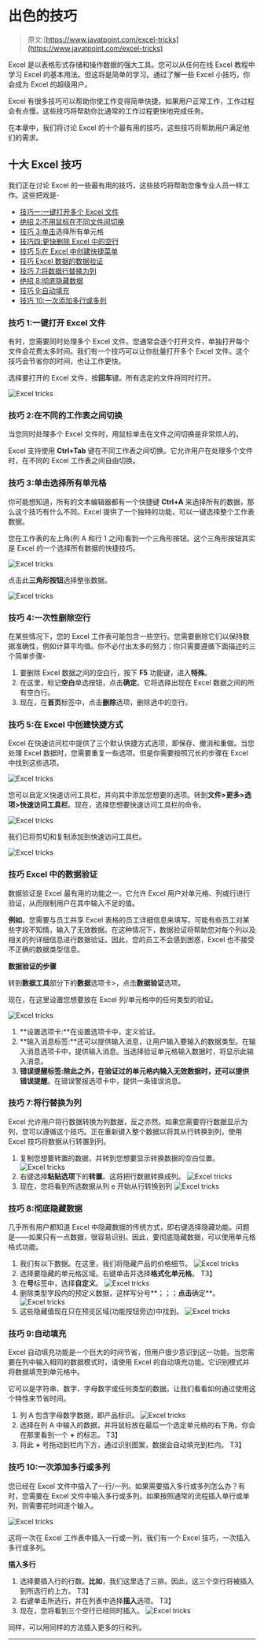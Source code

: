 # 出色的技巧

> 原文:[https://www.javatpoint.com/excel-tricks](https://www.javatpoint.com/excel-tricks)

Excel 是以表格形式存储和操作数据的强大工具。您可以从任何在线 Excel 教程中学习 Excel 的基本用法。但这将是简单的学习。通过了解一些 Excel 小技巧，你会成为 Excel 的超级用户。

Excel 有很多技巧可以帮助你使工作变得简单快捷。如果用户正常工作，工作过程会有点慢。这些技巧将帮助你比通常的工作过程更快地完成任务。

在本章中，我们将讨论 Excel 的十个最有用的技巧，这些技巧将帮助用户满足他们的需求。

## 十大 Excel 技巧

我们正在讨论 Excel 的一些最有用的技巧，这些技巧将帮助您像专业人员一样工作。这些把戏是-

*   [技巧一:一键打开多个 Excel 文件](#Trick1)
*   [绝招 2:不用鼠标在不同文件间切换](#Trick2)
*   [技巧 3:单击](#Trick3)选择所有单元格
*   [技巧四:更快删除 Excel 中的空行](#Trick4)
*   [技巧 5:在 Excel 中创建快捷菜单](#Trick5)
*   [技巧 Excel 数据的数据验证](#Trick6)
*   [技巧 7:将数据行替换为列](#Trick7)
*   [绝招 8:彻底隐藏数据](#Trick8)
*   [技巧 9:自动填充](#Trick9)
*   [技巧 10:一次添加多行或多列](#Trick10)

### 技巧 1:一键打开 Excel 文件

有时，您需要同时处理多个 Excel 文件。您通常会逐个打开文件，单独打开每个文件会花费太多时间。我们有一个技巧可以让你批量打开多个 Excel 文件。这个技巧会节省你的时间，也让工作更快。

选择要打开的 Excel 文件，按**回车**键。所有选定的文件将同时打开。

![Excel tricks](../Images/c2e6510c7700c38c567ce2d09d017472.png)

### 技巧 2:在不同的工作表之间切换

当您同时处理多个 Excel 文件时，用鼠标单击在文件之间切换是非常烦人的。

Excel 支持使用 **Ctrl+Tab** 键在不同工作表之间切换。它允许用户在处理多个文件时，在不同的 Excel 工作表之间自由切换。

### 技巧 3:单击选择所有单元格

你可能想知道，所有的文本编辑器都有一个快捷键 **Ctrl+A** 来选择所有的数据，那么这个技巧有什么不同。Excel 提供了一个独特的功能，可以一键选择整个工作表数据。

您在工作表的左上角(列 A 和行 1 之间)看到一个三角形按钮。这个三角形按钮其实是 Excel 的一个选择所有数据的快捷技巧。

![Excel tricks](../Images/59b6eeb6a15f602d882924f69d11303f.png)

点击此**三角形按钮**选择整张数据。

![Excel tricks](../Images/5c0212d5f7858ec183c7f31df7f497a6.png)

### 技巧 4:一次性删除空行

在某些情况下，您的 Excel 工作表可能包含一些空行。您需要删除它们以保持数据准确性，例如计算平均值。你不必付出太多的努力；你只需要遵循下面描述的三个简单步骤-

1.  要删除 Excel 数据之间的空白行，按下 **F5** 功能键，进入**特殊**。
2.  在这里，标记**空白**单选按钮，点击**确定**。它将选择出现在 Excel 数据之间的所有空白行。
3.  现在，在**首页**标签中，点击**删除**选项，删除选中的空行。

### 技巧 5:在 Excel 中创建快捷方式

Excel 在快速访问栏中提供了三个默认快捷方式选项，即保存、撤消和重做。当您处理 Excel 数据时，您需要重复一些选项。但是你需要按照冗长的步骤在 Excel 中找到这些选项。

![Excel tricks](../Images/1226f47ff7c9fd0ea4dc9301c9a04dd7.png)

您可以自定义快速访问工具栏，并向其中添加您想要的选项。转到**文件>更多>选项>快速访问工具栏**。现在，选择您想要快速访问工具栏的命令。

![Excel tricks](../Images/3690d7f7350e0e034e1888aab63301c7.png)

我们已将剪切和复制添加到快速访问工具栏。

![Excel tricks](../Images/ce42381b430dd475b2e3254a91e489e0.png)

### 技巧 Excel 中的数据验证

数据验证是 Excel 最有用的功能之一。它允许 Excel 用户对单元格、列或行进行验证，从而限制用户在其中输入不足的值。

**例如**，您需要与员工共享 Excel 表格的员工详细信息来填写。可能有些员工对某些字段不知情，输入了无效数据。在这种情况下，数据验证将帮助您对每个列以及相关的列详细信息进行数据验证。因此，您的员工不会感到困惑，Excel 也不接受不正确的数据类型信息。

**数据验证的步骤**

转到**数据工具**部分下的**数据**选项卡>，点击**数据验证**选项。

现在，在这里设置您想要放在 Excel 列/单元格中的任何类型的验证。

![Excel tricks](../Images/85bd19787dfee223a240f4cac8aee9c9.png)

1.  **设置选项卡:**在设置选项卡中，定义验证。
2.  **输入消息标签:**还可以提供输入消息，让用户输入要输入的数据类型。在输入消息选项卡中，提供输入消息。当选择验证单元格输入数据时，将显示此输入消息。
3.  **错误提醒标签:**除此之外，在验证过的单元格内输入无效数据时，还可以提供**错误提醒**。在错误警报选项卡中，提供一条错误消息。

### 技巧 7:将行替换为列

Excel 允许用户将行数据转换为列数据，反之亦然。如果您需要将行数据显示为列，您可以遵循这个技巧。正在重新键入整个数据以将其从行转换到列，使用 Excel 技巧将数据从行转置到列。

1.  复制您想要转置的数据，并转到您想要显示转换数据的空白位置。
    ![Excel tricks](../Images/8badc0380da66dcf0094d7cf552b8aec.png)
2.  右键选择**粘贴选项**下的**转置**。这将把行数据转换成列。
    ![Excel tricks](../Images/70a3f1e40677f50f998d2ee70c18f241.png)
3.  现在，您将看到所选数据从列 e 开始从行转换到列
    ![Excel tricks](../Images/43fc643ce2a6d2e498e8eec6975e7193.png)

### 技巧 8:彻底隐藏数据

几乎所有用户都知道 Excel 中隐藏数据的传统方式，即右键选择隐藏功能。问题是——如果只有一点数据，很容易识别。因此，要彻底隐藏数据，可以使用单元格格式功能。

1.  我们有以下数据。在这里，我们将隐藏产品的价格细节。
    ![Excel tricks](../Images/dcde754e2806f6f0a58e29c496257211.png)
2.  选择要隐藏的单元格区域。右键单击并选择**格式化单元格**。
    T3】
3.  在**号**标签中，选择**自定义**。
    ![Excel tricks](../Images/d430449724e5b49e5dc9df249aaaf462.png)
4.  删除类型字段内的预定义数据，这样写分号**；；；**点击**确定**。
    ![Excel tricks](../Images/2e5b45fb313468c3c0e95bdcdbe8709a.png)
5.  这些隐藏值现在只在预览区域(功能按钮旁边)中找到。
    ![Excel tricks](../Images/74bbfc35fcd7b06950c507ecef739ae6.png)

### 技巧 9:自动填充

Excel 自动填充功能是一个巨大的时间节省，但用户很少意识到这一功能。当您需要在列中输入相同的数据模式时，请使用 Excel 的自动填充功能。它识别模式并将数据填充到单元格中。

它可以是字符串、数字、字母数字或任何类型的数据。让我们看看如何通过使用这个特性来节省时间。

1.  列 A 包含字母数字数据，即产品标识。
    ![Excel tricks](../Images/7628ffeb1710b9d1bd3d72f323376a79.png)
2.  选择在列 A 中输入的数据，并将鼠标放在最后一个选定单元格的右下角。你会在那里看到一个 **+** 的标志。
    T3】
3.  将此 **+** 号拖动到栏内下方，通过识别图案，数据会自动填充到栏内。
    T3】

### 技巧 10:一次添加多行或多列

您已经在 Excel 文件中插入了一行/一列。如果需要插入多行或多列怎么办？有时，您需要在 Excel 文件中输入多行或多列。如果按照通常的流程插入单行或单列，则需要花时间逐个输入。

![Excel tricks](../Images/472b2f4a2d7a39d1faf3fa4e014b76be.png)

这将一次在 Excel 工作表中插入一行或一列。我们有一个 Excel 技巧，一次插入多行或多列。

**插入多行**

1.  选择要插入行的行数。**比如**，我们这里选了三排。因此，这三个空行将被插入到所选行的上方。
    T3】
2.  右键单击所选行，并在列表中选择**插入**选项。
    T3】
3.  现在，您将看到三个空行已经同时插入。
    ![Excel tricks](../Images/e8c03efdf303e637e3d1cc49fad60fd8.png)

同样，可以用同样的方法插入更多的行和列。

* * *